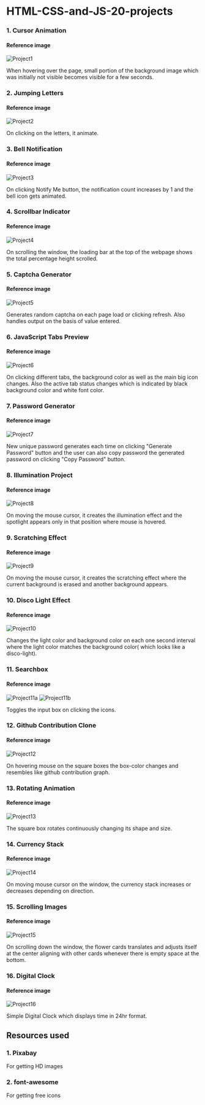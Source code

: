 # HTML-CSS-and-JS-20-projects

### 1. Cursor Animation

#### Reference image

![Project1](./assets/Project1.png)

When hovering over the page, small portion of the background image which was initially not visible becomes visible for a few seconds.

### 2. Jumping Letters

#### Reference image

![Project2](./assets/Project2.png)

On clicking on the letters, it animate.

### 3. Bell Notification

#### Reference image

![Project3](./assets/Project3.png)

On clicking Notify Me button, the notification count increases by 1 and the bell icon gets animated.

### 4. Scrollbar Indicator

#### Reference image

![Project4](./assets/Project4.png)

On scrolling the window, the loading bar at the top of the webpage shows the total percentage height scrolled.

### 5. Captcha Generator

#### Reference image

![Project5](./assets/Project5.png)

Generates random captcha on each page load or clicking refresh. Also handles output on the basis of value entered.

### 6. JavaScript Tabs Preview

#### Reference image

![Project6](./assets/Project6.png)

On clicking different tabs, the background color as well as the main big icon changes. Also the active tab status changes which is indicated by black background color and white font color.

### 7. Password Generator

#### Reference image

![Project7](./assets/Project7.png)

New unique password generates each time on clicking "Generate Password" button and the user can also copy password the generated password on clicking "Copy Password" button.

### 8. Illumination Project

#### Reference image

![Project8](./assets/Project8.png)

On moving the mouse cursor, it creates the illumination effect and the spotlight appears only in that position where mouse is hovered.

### 9. Scratching Effect

#### Reference image

![Project9](./assets/Project9.png)

On moving the mouse cursor, it creates the scratching effect where the current background is erased and another background appears.

### 10. Disco Light Effect

#### Reference image

![Project10](./assets/Project10.png)

Changes the light color and background color on each one second interval where the light color matches the background color( which looks like a disco-light).

### 11. Searchbox

#### Reference image

![Project11a](./assets/Project11a.png)
![Project11b](./assets/Project11b.png)

Toggles the input box on clicking the icons.

### 12. Github Contribution Clone

#### Reference image

![Project12](./assets/Project12.png)

On hovering mouse on the square boxes the box-color changes and resembles like github contribution graph.

### 13. Rotating Animation

#### Reference image

![Project13](./assets/Project13.png)

The square box rotates continuously changing its shape and size.

### 14. Currency Stack

#### Reference image

![Project14](./assets/Project14.png)

On moving mouse cursor on the window, the currency stack increases or decreases depending on direction.

### 15. Scrolling Images

#### Reference image

![Project15](./assets/Project15.png)

On scrolling down the window, the flower cards translates and adjusts itself at the center aligning with other cards whenever there is empty space at the bottom.

### 16. Digital Clock

#### Reference image

![Project16](./assets/Project16.png)

Simple Digital Clock which displays time in 24hr format.

## Resources used

### 1. Pixabay

For getting HD images

### 2. font-awesome

For getting free icons